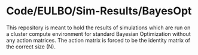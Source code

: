 # Code/EULBO/Sim-Results/BayesOpt

This repository is meant to hold the results of simulations which are run on a cluster compute environment for standard Bayesian Optimization without any action matrices. The action matrix is forced to be the identity matrix of the correct size (N).